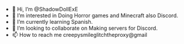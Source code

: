 - 👋 Hi, I’m @ShadowDollExE
- 👀 I’m interested in Doing Horror games and Minecraft also Discord.
- 🌱 I’m currently learning Spanish.
- 💞️ I’m looking to collaborate on Making servers for Discord.
- 📫 How to reach me creepysmileglitchtheproxy@gmail

<!---
ShadowDollExE/ShadowDollExE is a ✨ special ✨ repository because its `README.md` (this file) appears on your GitHub profile.
You can click the Preview link to take a look at your changes.
--->
